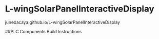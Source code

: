 # L-wingSolarPanelInteractiveDisplay
junedacaya.github.io/L-wingSolarPanelInteractiveDisplay

##PLC Compunents Build Instructions
